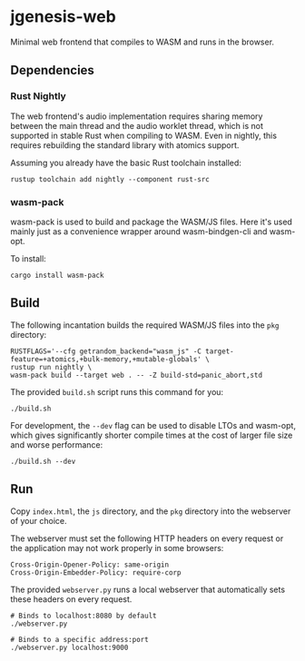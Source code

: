 # jgenesis-web

Minimal web frontend that compiles to WASM and runs in the browser.

## Dependencies

### Rust Nightly

The web frontend's audio implementation requires sharing memory between the main thread and the
audio worklet thread, which is not supported in stable Rust when compiling to WASM. Even in nightly,
this requires rebuilding the standard library with atomics support.

Assuming you already have the basic Rust toolchain installed:
```
rustup toolchain add nightly --component rust-src
```

### wasm-pack

wasm-pack is used to build and package the WASM/JS files. Here it's used mainly just as a convenience
wrapper around wasm-bindgen-cli and wasm-opt.

To install:
```
cargo install wasm-pack
```

## Build

The following incantation builds the required WASM/JS files into the `pkg` directory:

```
RUSTFLAGS='--cfg getrandom_backend="wasm_js" -C target-feature=+atomics,+bulk-memory,+mutable-globals' \
rustup run nightly \
wasm-pack build --target web . -- -Z build-std=panic_abort,std
```

The provided `build.sh` script runs this command for you:
```
./build.sh
```

For development, the `--dev` flag can be used to disable LTOs and wasm-opt, which gives
significantly shorter compile times at the cost of larger file size and worse performance:
```
./build.sh --dev
```

## Run

Copy `index.html`, the `js` directory, and the `pkg` directory into the webserver of your choice.

The webserver must set the following HTTP headers on every request or the application may not work
properly in some browsers:
```
Cross-Origin-Opener-Policy: same-origin
Cross-Origin-Embedder-Policy: require-corp
```

The provided `webserver.py` runs a local webserver that automatically sets these headers on every request.

```
# Binds to localhost:8080 by default
./webserver.py
```
```
# Binds to a specific address:port
./webserver.py localhost:9000
```
